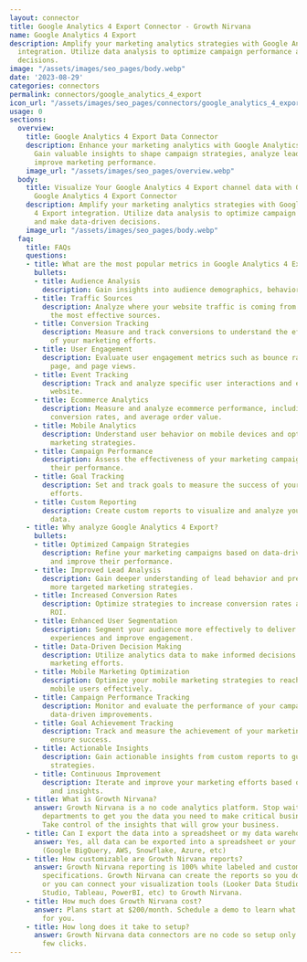 ```yaml
---
layout: connector
title: Google Analytics 4 Export Connector - Growth Nirvana
name: Google Analytics 4 Export
description: Amplify your marketing analytics strategies with Google Analytics 4 Export
  integration. Utilize data analysis to optimize campaign performance and make data-driven
  decisions.
image: "/assets/images/seo_pages/body.webp"
date: '2023-08-29'
categories: connectors
permalink: connectors/google_analytics_4_export
icon_url: "/assets/images/seo_pages/connectors/google_analytics_4_export"
usage: 0
sections:
  overview:
    title: Google Analytics 4 Export Data Connector
    description: Enhance your marketing analytics with Google Analytics 4 Export integration.
      Gain valuable insights to shape campaign strategies, analyze lead data, and
      improve marketing performance.
    image_url: "/assets/images/seo_pages/overview.webp"
  body:
    title: Visualize Your Google Analytics 4 Export channel data with Growth Nirvana's
      Google Analytics 4 Export Connector
    description: Amplify your marketing analytics strategies with Google Analytics
      4 Export integration. Utilize data analysis to optimize campaign performance
      and make data-driven decisions.
    image_url: "/assets/images/seo_pages/body.webp"
  faq:
    title: FAQs
    questions:
    - title: What are the most popular metrics in Google Analytics 4 Export to analyze?
      bullets:
      - title: Audience Analysis
        description: Gain insights into audience demographics, behaviors, and interests.
      - title: Traffic Sources
        description: Analyze where your website traffic is coming from and identify
          the most effective sources.
      - title: Conversion Tracking
        description: Measure and track conversions to understand the effectiveness
          of your marketing efforts.
      - title: User Engagement
        description: Evaluate user engagement metrics such as bounce rate, time on
          page, and page views.
      - title: Event Tracking
        description: Track and analyze specific user interactions and events on your
          website.
      - title: Ecommerce Analytics
        description: Measure and analyze ecommerce performance, including revenue,
          conversion rates, and average order value.
      - title: Mobile Analytics
        description: Understand user behavior on mobile devices and optimize mobile
          marketing strategies.
      - title: Campaign Performance
        description: Assess the effectiveness of your marketing campaigns and optimize
          their performance.
      - title: Goal Tracking
        description: Set and track goals to measure the success of your marketing
          efforts.
      - title: Custom Reporting
        description: Create custom reports to visualize and analyze your marketing
          data.
    - title: Why analyze Google Analytics 4 Export?
      bullets:
      - title: Optimized Campaign Strategies
        description: Refine your marketing campaigns based on data-driven insights
          and improve their performance.
      - title: Improved Lead Analysis
        description: Gain deeper understanding of lead behavior and preferences for
          more targeted marketing strategies.
      - title: Increased Conversion Rates
        description: Optimize strategies to increase conversion rates and maximize
          ROI.
      - title: Enhanced User Segmentation
        description: Segment your audience more effectively to deliver personalized
          experiences and improve engagement.
      - title: Data-Driven Decision Making
        description: Utilize analytics data to make informed decisions and optimize
          marketing efforts.
      - title: Mobile Marketing Optimization
        description: Optimize your mobile marketing strategies to reach and engage
          mobile users effectively.
      - title: Campaign Performance Tracking
        description: Monitor and evaluate the performance of your campaigns to make
          data-driven improvements.
      - title: Goal Achievement Tracking
        description: Track and measure the achievement of your marketing goals to
          ensure success.
      - title: Actionable Insights
        description: Gain actionable insights from custom reports to guide your marketing
          strategies.
      - title: Continuous Improvement
        description: Iterate and improve your marketing efforts based on data analysis
          and insights.
    - title: What is Growth Nirvana?
      answer: Growth Nirvana is a no code analytics platform. Stop waiting for other
        departments to get you the data you need to make critical business decisions.
        Take control of the insights that will grow your business.
    - title: Can I export the data into a spreadsheet or my data warehouse?
      answer: Yes, all data can be exported into a spreadsheet or your data warehouse
        (Google BigQuery, AWS, Snowflake, Azure, etc)
    - title: How customizable are Growth Nirvana reports?
      answer: Growth Nirvana reporting is 100% white labeled and customized to your
        specifications. Growth Nirvana can create the reports so you don’t have to
        or you can connect your visualization tools (Looker Data Studio/Google Data
        Studio, Tableau, PowerBI, etc) to Growth Nirvana.
    - title: How much does Growth Nirvana cost?
      answer: Plans start at $200/month. Schedule a demo to learn what plan is best
        for you.
    - title: How long does it take to setup?
      answer: Growth Nirvana data connectors are no code so setup only requires a
        few clicks.
---
```

